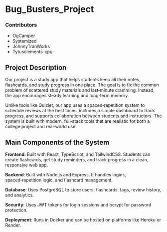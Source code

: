 # Bug_Busters_Project

### Contributors
- OgCamper
- Systemized
- JohnnyTranWorks
- Tytusclements-cpu

Project Description
---
Our project is a study app that helps students keep all their notes, flashcards, and study
progress in one place. The goal is to fix the common problem of scattered study materials
and last‑minute cramming. Instead, the app encourages steady learning and long‑term
memory.

Unlike tools like Quizlet, our app uses a spaced‑repetition system to schedule reviews at
the best times, includes a simple dashboard to track progress, and supports collaboration
between students and instructors. The system is built with modern, full‑stack tools that
are realistic for both a college project and real‑world use.

Main Components of the System
---
**Frontend**: Built with React, TypeScript, and TailwindCSS. Students can create flashcards, get study reminders, and track progress in a clean, responsive web app.

**Backend**: Built with Node.js and Express. It handles logins, spaced‑repetition logic, and flashcard management.

**Database**: Uses PostgreSQL to store users, flashcards, tags, review history, and analytics.

**Security**: Uses JWT tokens for login sessions and bcrypt for password protection.

**Deployment**: Runs in Docker and can be hosted on platforms like Heroku or Render.